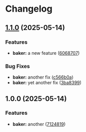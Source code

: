 # Changelog

## [1.1.0](https://github.com/emilgp/releaseme-please/compare/baker-v1.0.0...baker-v1.1.0) (2025-05-14)


### Features

* **baker:** a new feature ([6068707](https://github.com/emilgp/releaseme-please/commit/6068707a51eb10635304a512eff5643540d8bcbf))


### Bug Fixes

* **baker:** another fix ([c566b0a](https://github.com/emilgp/releaseme-please/commit/c566b0a06626cc2189c1075a4182e312fc393b2d))
* **baker:** yet another fix ([3ba8399](https://github.com/emilgp/releaseme-please/commit/3ba8399dc27c2b5c8b9ac6e5fd559ea08dd0b0d3))

## 1.0.0 (2025-05-14)


### Features

* **baker:** another ([7124819](https://github.com/emilgp/releaseme-please/commit/71248195ec09c4048e47425f7a2bfe60eededcff))
